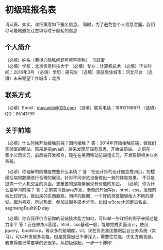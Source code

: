 # 初级班报名表

请认真、如实、详细填写如下报名信息。
同时，为了避免您个人信息泄露，我们尽可能地避免让您填写过于隐私的信息

## 个人简介

（必填）姓名（若担心隐私问题可填写昵称）：马跃雷	
（必填）学校：北京信息科技大学
（必填）专业：计算机技术
（必填）毕业时间：2016年3月
（必填）学历：研究生
（选填）家庭居住城市：河北邢台
（选填）未来期望工作城市：北京

## 联系方式

（必填）Email：mayuelei@126.com
（选填）联系电话：18813168871
（选填）QQ：85141799

## 关于前端

（必填）什么时候开始接触前端？因何接触？
  答：2014年开始接触前端，做我们实验室的网站，原来是搞java的，后来发现前端有意思，开始做前端。
     之前在一家小公司实习，前后端开发都会，现在在美团移动前端组实习，开发猫眼相关业务系统。

（必填）你理解的前端是做些什么事情？
	答：把设计师的设计图变成网页，把枯燥后端的数据进行合理的展现。针对不同浏览设备做出一致的体验效果。
		不只是提供一个人机交互的页面，更重要的是能够展现有价值的东西。
（必填）你为什么要学习前端？
	答：之前实习做java开发，渐渐的开始写js，html，css。发现前端比较好玩，做出来的东西直观，同样的数据，一个好的页面能够给人不同的感受。因为喜欢，所以热爱，参加过很多技术分享。比如 w3ctech的走进名企，segmengFault的D day

（必填）你自我评价当前你的前端技术能力如何，可以举一些详细的例子来描述能力水平
	答：正在修炼js高程，html，css基础一般，能够完成页面设计，使用jquery，bootstrap，等众多的前端库，UI。现在负责美团猫眼后台业务系统（实习），可以开发很多功能，但是觉得自己不够深入，需要往性能，优化方向发展。我觉得自己需要学的还很多。从初级做起，一步一个脚印!
